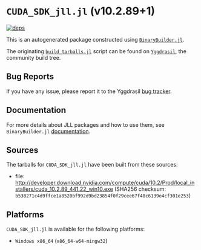 # `CUDA_SDK_jll.jl` (v10.2.89+1)

[![deps](https://juliahub.com/docs/CUDA_SDK_jll/deps.svg)](https://juliahub.com/ui/Packages/CUDA_SDK_jll/2kWOi?page=2)

This is an autogenerated package constructed using [`BinaryBuilder.jl`](https://github.com/JuliaPackaging/BinaryBuilder.jl).

The originating [`build_tarballs.jl`](https://github.com/JuliaPackaging/Yggdrasil/blob/3de8a79782c70a00e35cf152bf5aa9ee7e20a6bb/C/CUDA/CUDA_SDK@10.2/build_tarballs.jl) script can be found on [`Yggdrasil`](https://github.com/JuliaPackaging/Yggdrasil/), the community build tree.

## Bug Reports

If you have any issue, please report it to the Yggdrasil [bug tracker](https://github.com/JuliaPackaging/Yggdrasil/issues).

## Documentation

For more details about JLL packages and how to use them, see `BinaryBuilder.jl` [documentation](https://docs.binarybuilder.org/stable/jll/).

## Sources

The tarballs for `CUDA_SDK_jll.jl` have been built from these sources:

* file: http://developer.download.nvidia.com/compute/cuda/10.2/Prod/local_installers/cuda_10.2.89_441.22_win10.exe (SHA256 checksum: `b538271c4d9ffce1a8520bf992d9bd23854f0f29cee67f48c6139e4cf301e253`)

## Platforms

`CUDA_SDK_jll.jl` is available for the following platforms:

* `Windows x86_64` (`x86_64-w64-mingw32`)
